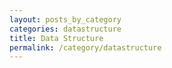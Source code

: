 ```yaml
---
layout: posts_by_category
categories: datastructure
title: Data Structure
permalink: /category/datastructure
---
```

